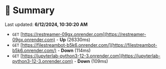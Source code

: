 # 📖 Summary
Last updated: **6/12/2024, 10:30:20 AM**

- `GET` [https://restreamer-09gx.onrender.com](https://restreamer-09gx.onrender.com) - **Up** (26330ms)
- `GET` [https://filestreambot-b5k6.onrender.com/](https://filestreambot-b5k6.onrender.com/) - **Down** (114ms)
- `GET` [https://jupyterlab-python3-12-3.onrender.com](https://jupyterlab-python3-12-3.onrender.com) - **Down** (109ms)
